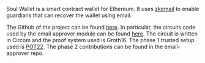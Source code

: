 Soul Wallet is a smart contract wallet for Ethereum. It uses [zkemail](https://github.com/zkemail) to enable guardians that can recover the wallet using email.

The Github of the project can be found [here](https://github.com/SoulWallet). In particular, the circuits code used by the email approver module can be found [here](https://github.com/SoulWallet/email-approver/tree/v1.0.0). The circuit is written in Circom and the proof system used is Groth16. The phase 1 trusted setup used is [POT22](https://pse-trusted-setup-ppot.s3.eu-central-1.amazonaws.com/pot28_0080/ppot_0080_22.ptau). The phase 2 contributions can be found in the email-approver repo.
